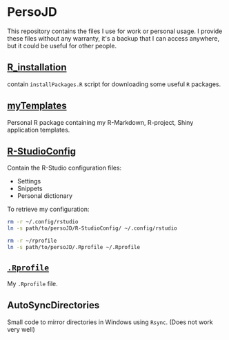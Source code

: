 # PersoJD

This repository contains the files I use for work or personal usage.
I provide these files without any warranty, it's a backup that I can access anywhere, but it could be useful for other people.

## [R_installation](R_installation)

contain `installPackages.R` script for downloading some useful `R` packages.

## [myTemplates](myTemplates)

Personal R package containing my R-Markdown, R-project, Shiny application templates.

## [R-StudioConfig](R-StudioConfig)

Contain the R-Studio configuration files:

- Settings
- Snippets
- Personal dictionary

To retrieve my configuration:

```sh
rm -r ~/.config/rstudio
ln -s path/to/persoJD/R-StudioConfig/ ~/.config/rstudio
```

```sh
rm -r ~/rprofile
ln -s path/to/persoJD/.Rprofile ~/.Rprofile
```

## [`.Rprofile`](.Rprofile)

My `.Rprofile` file.

## AutoSyncDirectories

Small code to mirror directories in Windows using `Rsync`. (Does not work very well)
